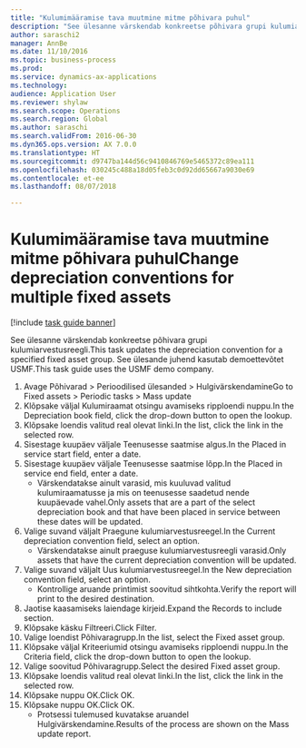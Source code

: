 ```yaml
--- 
title: "Kulumimääramise tava muutmine mitme põhivara puhul"
description: "See ülesanne värskendab konkreetse põhivara grupi kulumiarvestusreegli."
author: saraschi2
manager: AnnBe
ms.date: 11/10/2016
ms.topic: business-process
ms.prod: 
ms.service: dynamics-ax-applications
ms.technology: 
audience: Application User
ms.reviewer: shylaw
ms.search.scope: Operations
ms.search.region: Global
ms.author: saraschi
ms.search.validFrom: 2016-06-30
ms.dyn365.ops.version: AX 7.0.0
ms.translationtype: HT
ms.sourcegitcommit: d9747ba144d56c9410846769e5465372c89ea111
ms.openlocfilehash: 030245c488a18d05feb3c0d92dd65667a9030e69
ms.contentlocale: et-ee
ms.lasthandoff: 08/07/2018

---
```

# <a name="change-depreciation-conventions-for-multiple-fixed-assets"></a><span data-ttu-id="1989a-103">Kulumimääramise tava muutmine mitme põhivara puhul</span><span class="sxs-lookup"><span data-stu-id="1989a-103">Change depreciation conventions for multiple fixed assets</span></span>

[!include [task guide banner](../../includes/task-guide-banner.md)]

<span data-ttu-id="1989a-104">See ülesanne värskendab konkreetse põhivara grupi kulumiarvestusreegli.</span><span class="sxs-lookup"><span data-stu-id="1989a-104">This task updates the depreciation convention for a specified fixed asset group.</span></span> <span data-ttu-id="1989a-105">See ülesande juhend kasutab demoettevõtet USMF.</span><span class="sxs-lookup"><span data-stu-id="1989a-105">This task guide uses the USMF demo company.</span></span>

1. <span data-ttu-id="1989a-106">Avage Põhivarad > Perioodilised ülesanded > Hulgivärskendamine</span><span class="sxs-lookup"><span data-stu-id="1989a-106">Go to Fixed assets > Periodic tasks > Mass update</span></span>
2. <span data-ttu-id="1989a-107">Klõpsake väljal Kulumiraamat otsingu avamiseks ripploendi nuppu.</span><span class="sxs-lookup"><span data-stu-id="1989a-107">In the Depreciation book field, click the drop-down button to open the lookup.</span></span>
3. <span data-ttu-id="1989a-108">Klõpsake loendis valitud real olevat linki.</span><span class="sxs-lookup"><span data-stu-id="1989a-108">In the list, click the link in the selected row.</span></span>
4. <span data-ttu-id="1989a-109">Sisestage kuupäev väljale Teenusesse saatmise algus.</span><span class="sxs-lookup"><span data-stu-id="1989a-109">In the Placed in service start field, enter a date.</span></span>
5. <span data-ttu-id="1989a-110">Sisestage kuupäev väljale Teenusesse saatmise lõpp.</span><span class="sxs-lookup"><span data-stu-id="1989a-110">In the Placed in service end field, enter a date.</span></span>
    * <span data-ttu-id="1989a-111">Värskendatakse ainult varasid, mis kuuluvad valitud kulumiraamatusse ja mis on teenusesse saadetud nende kuupäevade vahel.</span><span class="sxs-lookup"><span data-stu-id="1989a-111">Only assets that are a part of the select depreciation book and that have been placed in service between these dates will be updated.</span></span>  
6. <span data-ttu-id="1989a-112">Valige suvand väljalt Praegune kulumiarvestusreegel.</span><span class="sxs-lookup"><span data-stu-id="1989a-112">In the Current depreciation convention field, select an option.</span></span>
    * <span data-ttu-id="1989a-113">Värskendatakse ainult praeguse kulumiarvestusreegli varasid.</span><span class="sxs-lookup"><span data-stu-id="1989a-113">Only assets that have the current depreciation convention will be updated.</span></span>  
7. <span data-ttu-id="1989a-114">Valige suvand väljalt Uus kulumiarvestusreegel.</span><span class="sxs-lookup"><span data-stu-id="1989a-114">In the New depreciation convention field, select an option.</span></span>
    * <span data-ttu-id="1989a-115">Kontrollige aruande printimist soovitud sihtkohta.</span><span class="sxs-lookup"><span data-stu-id="1989a-115">Verify the report will print to the desired destination.</span></span>  
8. <span data-ttu-id="1989a-116">Jaotise kaasamiseks laiendage kirjeid.</span><span class="sxs-lookup"><span data-stu-id="1989a-116">Expand the Records to include section.</span></span>
9. <span data-ttu-id="1989a-117">Klõpsake käsku Filtreeri.</span><span class="sxs-lookup"><span data-stu-id="1989a-117">Click Filter.</span></span>
10. <span data-ttu-id="1989a-118">Valige loendist Põhivaragrupp.</span><span class="sxs-lookup"><span data-stu-id="1989a-118">In the list, select the Fixed asset group.</span></span>
11. <span data-ttu-id="1989a-119">Klõpsake väljal Kriteeriumid otsingu avamiseks ripploendi nuppu.</span><span class="sxs-lookup"><span data-stu-id="1989a-119">In the Criteria field, click the drop-down button to open the lookup.</span></span>
12. <span data-ttu-id="1989a-120">Valige soovitud Põhivaragrupp.</span><span class="sxs-lookup"><span data-stu-id="1989a-120">Select the desired Fixed asset group.</span></span>
13. <span data-ttu-id="1989a-121">Klõpsake loendis valitud real olevat linki.</span><span class="sxs-lookup"><span data-stu-id="1989a-121">In the list, click the link in the selected row.</span></span>
14. <span data-ttu-id="1989a-122">Klõpsake nuppu OK.</span><span class="sxs-lookup"><span data-stu-id="1989a-122">Click OK.</span></span>
15. <span data-ttu-id="1989a-123">Klõpsake nuppu OK.</span><span class="sxs-lookup"><span data-stu-id="1989a-123">Click OK.</span></span>
    *  <span data-ttu-id="1989a-124">Protsessi tulemused kuvatakse aruandel Hulgivärskendamine.</span><span class="sxs-lookup"><span data-stu-id="1989a-124">Results of the process are shown on the Mass update report.</span></span>     


